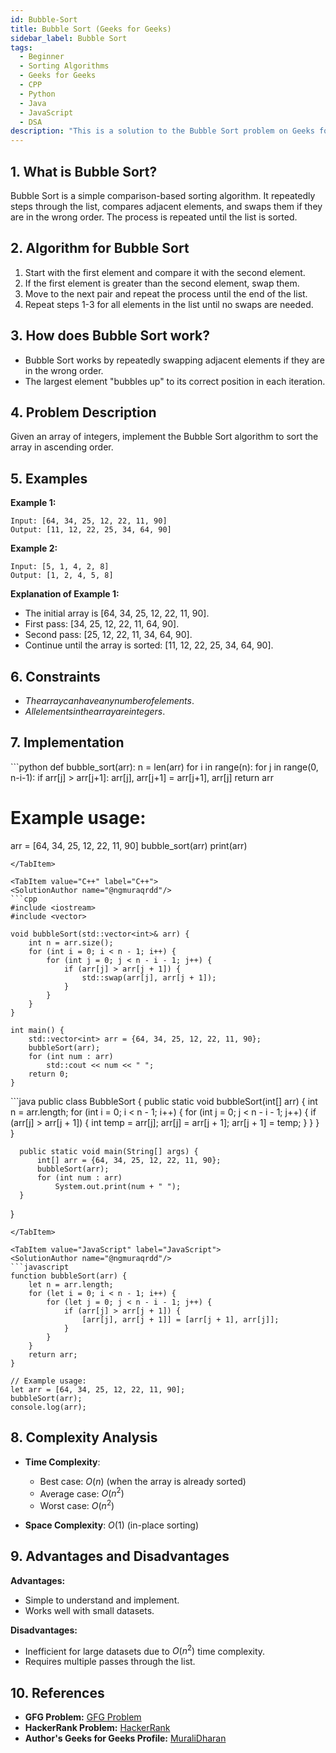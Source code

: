 ```yaml
---
id: Bubble-Sort
title: Bubble Sort (Geeks for Geeks)
sidebar_label: Bubble Sort
tags:
  - Beginner
  - Sorting Algorithms
  - Geeks for Geeks
  - CPP
  - Python
  - Java
  - JavaScript
  - DSA
description: "This is a solution to the Bubble Sort problem on Geeks for Geeks."
---
```


## 1. What is Bubble Sort?

Bubble Sort is a simple comparison-based sorting algorithm. It repeatedly steps through the list, compares adjacent elements, and swaps them if they are in the wrong order. The process is repeated until the list is sorted.

## 2. Algorithm for Bubble Sort

1. Start with the first element and compare it with the second element.
2. If the first element is greater than the second element, swap them.
3. Move to the next pair and repeat the process until the end of the list.
4. Repeat steps 1-3 for all elements in the list until no swaps are needed.

## 3. How does Bubble Sort work?

- Bubble Sort works by repeatedly swapping adjacent elements if they are in the wrong order.
- The largest element "bubbles up" to its correct position in each iteration.

## 4. Problem Description

Given an array of integers, implement the Bubble Sort algorithm to sort the array in ascending order.

## 5. Examples

**Example 1:**
```
Input: [64, 34, 25, 12, 22, 11, 90]
Output: [11, 12, 22, 25, 34, 64, 90]
```

**Example 2:**
```
Input: [5, 1, 4, 2, 8]
Output: [1, 2, 4, 5, 8]
```

**Explanation of Example 1:**
- The initial array is [64, 34, 25, 12, 22, 11, 90].
- First pass: [34, 25, 12, 22, 11, 64, 90].
- Second pass: [25, 12, 22, 11, 34, 64, 90].
- Continue until the array is sorted: [11, 12, 22, 25, 34, 64, 90].

## 6. Constraints

- $The array can have any number of elements.$
- $All elements in the array are integers.$

## 7. Implementation

<Tabs>
  <TabItem value="Python" label="Python" default>
  <SolutionAuthor name="@ngmuraqrdd"/>
  ```python
  def bubble_sort(arr):
      n = len(arr)
      for i in range(n):
          for j in range(0, n-i-1):
              if arr[j] > arr[j+1]:
                  arr[j], arr[j+1] = arr[j+1], arr[j]
      return arr

  # Example usage:
  arr = [64, 34, 25, 12, 22, 11, 90]
  bubble_sort(arr)
  print(arr)
  ```
  </TabItem>

  <TabItem value="C++" label="C++">
  <SolutionAuthor name="@ngmuraqrdd"/>
  ```cpp
  #include <iostream>
  #include <vector>

  void bubbleSort(std::vector<int>& arr) {
      int n = arr.size();
      for (int i = 0; i < n - 1; i++) {
          for (int j = 0; j < n - i - 1; j++) {
              if (arr[j] > arr[j + 1]) {
                  std::swap(arr[j], arr[j + 1]);
              }
          }
      }
  }

  int main() {
      std::vector<int> arr = {64, 34, 25, 12, 22, 11, 90};
      bubbleSort(arr);
      for (int num : arr)
          std::cout << num << " ";
      return 0;
  }
  ```
  </TabItem>

  <TabItem value="Java" label="Java">
  <SolutionAuthor name="@ngmuraqrdd"/>
  ```java
  public class BubbleSort {
      public static void bubbleSort(int[] arr) {
          int n = arr.length;
          for (int i = 0; i < n - 1; i++) {
              for (int j = 0; j < n - i - 1; j++) {
                  if (arr[j] > arr[j + 1]) {
                      int temp = arr[j];
                      arr[j] = arr[j + 1];
                      arr[j + 1] = temp;
                  }
              }
          }
      }

      public static void main(String[] args) {
          int[] arr = {64, 34, 25, 12, 22, 11, 90};
          bubbleSort(arr);
          for (int num : arr)
              System.out.print(num + " ");
      }
  }
  ```
  </TabItem>

  <TabItem value="JavaScript" label="JavaScript">
  <SolutionAuthor name="@ngmuraqrdd"/>
  ```javascript
  function bubbleSort(arr) {
      let n = arr.length;
      for (let i = 0; i < n - 1; i++) {
          for (let j = 0; j < n - i - 1; j++) {
              if (arr[j] > arr[j + 1]) {
                  [arr[j], arr[j + 1]] = [arr[j + 1], arr[j]];
              }
          }
      }
      return arr;
  }

  // Example usage:
  let arr = [64, 34, 25, 12, 22, 11, 90];
  bubbleSort(arr);
  console.log(arr);
  ```
  </TabItem>
</Tabs>

## 8. Complexity Analysis

- **Time Complexity**:
  - Best case: $O(n)$ (when the array is already sorted)
  - Average case: $O(n^2)$
  - Worst case: $O(n^2)$

- **Space Complexity**: $O(1)$ (in-place sorting)

## 9. Advantages and Disadvantages

**Advantages:**
- Simple to understand and implement.
- Works well with small datasets.

**Disadvantages:**
- Inefficient for large datasets due to $O(n^2)$ time complexity.
- Requires multiple passes through the list.

## 10. References

- **GFG Problem:** [GFG Problem](https://www.geeksforgeeks.org/bubble-sort/)
- **HackerRank Problem:** [HackerRank](https://www.hackerrank.com/challenges/bubble-sort/problem)
- **Author's Geeks for Geeks Profile:** [MuraliDharan](https://www.geeksforgeeks.org/user/ngmuraqrdd/)